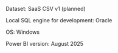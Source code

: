 Dataset: SaaS CSV v1 (planned)

Local SQL engine for development: Oracle

OS: Windows

Power BI version: August 2025





